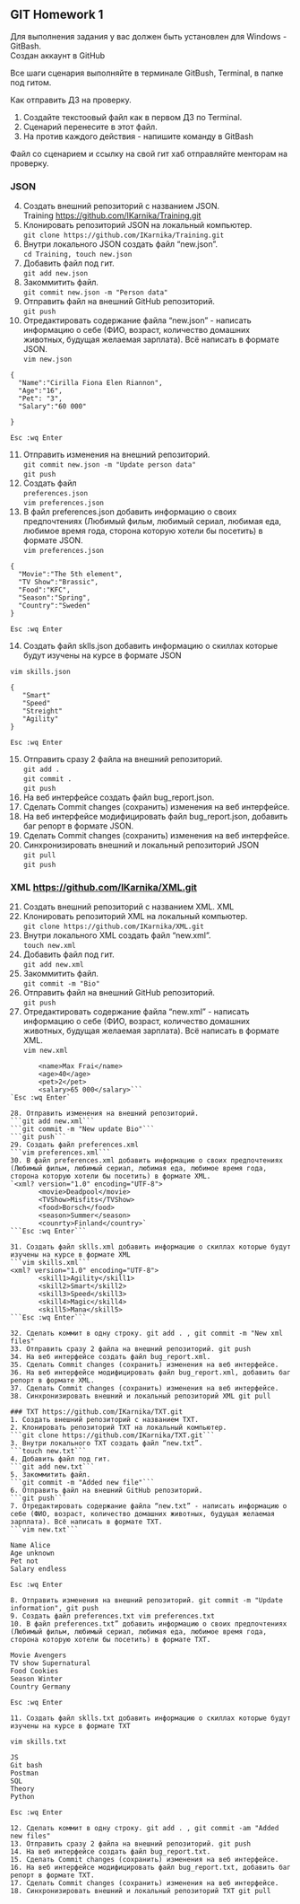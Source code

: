 ## GIT Homework 1  

Для выполнения задания у вас должен быть установлен для Windows - GitBash.  
Создан аккаунт в GitHub  

Все шаги сценария выполняйте в терминале GitBush, Terminal, в папке под гитом.  

Как отправить ДЗ на проверку.  
 1. Создайте текстоовый файл как в первом ДЗ по Terminal.  
 2. Сценарий перенесите в этот файл.  
 3. На против каждого действия - напишите команду в GitBash  

Файл со сценарием и ссылку на свой гит хаб отправляйте менторам на проверку.  

### JSON  
 4. Создать внешний репозиторий c названием JSON.  
 Training <https://github.com/IKarnika/Training.git>  
 5. Клонировать репозиторий JSON на локальный компьютер.  
 `git clone https://github.com/IKarnika/Training.git`  
 6. Внутри локального JSON создать файл “new.json”.  
 `cd Training, touch new.json`  
 7. Добавить файл под гит.  
 `git add new.json`  
 8. Закоммитить файл.  
 `git commit new.json -m "Person data"`  
 9. Отправить файл на внешний GitHub репозиторий.  
 `git push`  
 10. Отредактировать содержание файла “new.json” - написать информацию о себе (ФИО, возраст, количество домашних животных, будущая желаемая зарплата). Всё написать в формате JSON.  
 `vim new.json`  
  ```  
  {
	"Name":"Cirilla Fiona Elen Riannon",
	"Age":"16",
	"Pet": "3",
	"Salary":"60 000"

}  
```  

`Esc :wq Enter`  
  
 11. Отправить изменения на внешний репозиторий.  
 `git commit new.json -m "Update person data"`  
 `git push`  
 12. Создать файл  
  `preferences.json`  
  `vim preferences.json`  
 13. В файл preferences.json добавить информацию о своих предпочтениях (Любимый фильм, любимый сериал, любимая еда, любимое время года, сторона которую хотели бы посетить) в формате JSON.  
  `vim preferences.json`  
  ```  
  {
	"Movie":"The 5th element",
	"TV Show":"Brassic",
	"Food":"KFC",
	"Season":"Spring",
	"Country":"Sweden"
 }  
 ```  
 
 `Esc :wq Enter`  
 
 14. Создать файл sklls.json добавить информацию о скиллах которые будут изучены на курсе в формате JSON   
 
 `vim skills.json`  
 ```    
 {
	"Smart"
	"Speed"
	"Streight"
	"Agility"
}  
```  
`Esc :wq Enter`  

 15. Отправить сразу 2 файла на внешний репозиторий.  
 `git add .`  
 `git commit .`  
 `git push`   
 16. На веб интерфейсе создать файл bug_report.json. 
 17. Сделать Commit changes (сохранить) изменения на веб интерфейсе.
 18. На веб интерфейсе модифицировать файл bug_report.json, добавить баг репорт в формате JSON.
 19. Сделать Commit changes (сохранить) изменения на веб интерфейсе.
 20. Синхронизировать внешний и локальный репозиторий JSON  
 ```git pull```  
 ```git push```


### XML https://github.com/IKarnika/XML.git  
21. Создать внешний репозиторий c названием XML. XML  
 22. Клонировать репозиторий XML на локальный компьютер.  
 `git clone https://github.com/IKarnika/XML.git`  
 23. Внутри локального XML создать файл “new.xml”.  
 `touch new.xml`  
 24. Добавить файл под гит.  
 `git add new.xml`  
 25. Закоммитить файл.  
 `git commit -m "Bio"`  
 26. Отправить файл на внешний GitHub репозиторий.  
 `git push`
 27. Отредактировать содержание файла “new.xml” - написать информацию о себе (ФИО, возраст, количество домашних животных, будущая желаемая зарплата). Всё написать в формате XML.   
 `vim new.xml`  
 ```<xml? version="1.0" encoding="UTF-8">
        <name>Max Frai</name>
        <age>40</age>
        <pet>2</pet>
        <salary>65 000</salary>```  
`Esc :wq Enter`  
 
 28. Отправить изменения на внешний репозиторий.  
 ```git add new.xml```  
 ```git commit -m "New update Bio"```  
 ```git push```  
 29. Создать файл preferences.xml  
 ```vim preferences.xml```  
 30. В файл preferences.xml добавить информацию о своих предпочтениях (Любимый фильм, любимый сериал, любимая еда, любимое время года, сторона которую хотели бы посетить) в формате XML.   
`<xml? version="1.0" encoding="UTF-8">
		<movie>Deadpool</movie>
		<TVShow>Misfits</TVShow>
		<food>Borsch</food>
		<season>Summer</season>
		<counrty>Finland</country>`  
```Esc :wq Enter```  
	
 31. Создать файл sklls.xml добавить информацию о скиллах которые будут изучены на курсе в формате XML  
 ```vim skills.xml```  
 <xml? version="1.0" encoding="UTF-8">
		<skill1>Agility</skill1>
		<skill2>Smart</skill2>
		<skill3>Speed</skill3>
		<skill4>Magic</skill4>
		<skill5>Mana</skill5>  
```Esc :wq Enter```  

 32. Сделать коммит в одну строку. git add . , git commit -m "New xml files"
 33. Отправить сразу 2 файла на внешний репозиторий. git push
 34. На веб интерфейсе создать файл bug_report.xml.
 35. Сделать Commit changes (сохранить) изменения на веб интерфейсе.
 36. На веб интерфейсе модифицировать файл bug_report.xml, добавить баг репорт в формате XML.
 37. Сделать Commit changes (сохранить) изменения на веб интерфейсе.
 38. Синхронизировать внешний и локальный репозиторий XML git pull
 
 ### TXT https://github.com/IKarnika/TXT.git  
 1. Создать внешний репозиторий c названием TXT.  
 2. Клонировать репозиторий TXT на локальный компьютер.  
 ```git clone https://github.com/IKarnika/TXT.git```  
 3. Внутри локального TXT создать файл “new.txt”.  
 ```touch new.txt```  
 4. Добавить файл под гит.   
 ```git add new.txt```  
 5. Закоммитить файл.  
 ```git commit -m "Added new file"```  
 6. Отправить файл на внешний GitHub репозиторий.  
 ```git push```
 7. Отредактировать содержание файла “new.txt” - написать информацию о себе (ФИО, возраст, количество домашних животных, будущая желаемая зарплата). Всё написать в формате TXT.  
 ```vim new.txt```  
 
 Name Alice
 Age unknown
 Pet not
 Salary endless

Esc :wq Enter
 
 8. Отправить изменения на внешний репозиторий. git commit -m "Update information", git push
 9. Создать файл preferences.txt vim preferences.txt
 10. В файл preferences.txt” добавить информацию о своих предпочтениях (Любимый фильм, любимый сериал, любимая еда, любимое время года, сторона которую хотели бы посетить) в формате TXT.
 
 Movie Avengers
TV show Supernatural
Food Cookies
Season Winter
Country Germany

Esc :wq Enter

 11. Создать файл sklls.txt добавить информацию о скиллах которые будут изучены на курсе в формате TXT
 
 vim skills.txt
 
 JS
 Git bash
 Postman
 SQL
 Theory
 Python
 
Esc :wq Enter
 
 12. Сделать коммит в одну строку. git add . , git commit -am "Added new files"
 13. Отправить сразу 2 файла на внешний репозиторий. git push
 14. На веб интерфейсе создать файл bug_report.txt.
 15. Сделать Commit changes (сохранить) изменения на веб интерфейсе.
 16. На веб интерфейсе модифицировать файл bug_report.txt, добавить баг репорт в формате TXT.
 17. Сделать Commit changes (сохранить) изменения на веб интерфейсе.
 18. Синхронизировать внешний и локальный репозиторий TXT git pull
